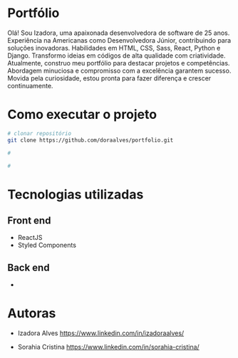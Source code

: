# Portfólio

Olá! Sou Izadora, uma apaixonada desenvolvedora de software de 25 anos. Experiência na Americanas como Desenvolvedora Júnior, contribuindo para soluções inovadoras. Habilidades em HTML, CSS, Sass, React, Python e Django. Transformo ideias em códigos de alta qualidade com criatividade. Atualmente, construo meu portfólio para destacar projetos e competências. Abordagem minuciosa e compromisso com a excelência garantem sucesso. Movida pela curiosidade, estou pronta para fazer diferença e crescer continuamente.


# Como executar o projeto
```bash
# clonar repositório
git clone https://github.com/doraalves/portfolio.git

# 

#

```

# Tecnologias utilizadas
## Front end
- ReactJS
- Styled Components

## Back end
-

# Autoras
- Izadora Alves
https://www.linkedin.com/in/izadoraalves/

- Sorahia Cristina
https://www.linkedin.com/in/sorahia-cristina/
